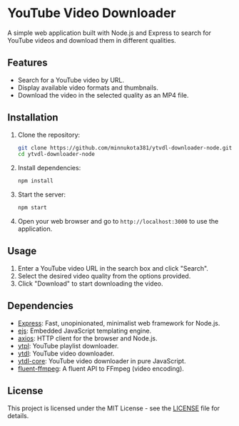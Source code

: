 # YouTube Video Downloader

A simple web application built with Node.js and Express to search for YouTube videos and download them in different qualities.

## Features

- Search for a YouTube video by URL.
- Display available video formats and thumbnails.
- Download the video in the selected quality as an MP4 file.

## Installation

1. Clone the repository:

   ```bash
   git clone https://github.com/minnukota381/ytvdl-downloader-node.git
   cd ytvdl-downloader-node
   ```

2. Install dependencies:

   ```bash
   npm install
   ```

3. Start the server:

   ```bash
   npm start
   ```

4. Open your web browser and go to `http://localhost:3000` to use the application.

## Usage

1. Enter a YouTube video URL in the search box and click "Search".
2. Select the desired video quality from the options provided.
3. Click "Download" to start downloading the video.

## Dependencies

- [Express](https://www.npmjs.com/package/express): Fast, unopinionated, minimalist web framework for Node.js.
- [ejs](https://www.npmjs.com/package/ejs): Embedded JavaScript templating engine.
- [axios](https://www.npmjs.com/package/axios): HTTP client for the browser and Node.js.
- [ytpl](https://www.npmjs.com/package/ytpl): YouTube playlist downloader.
- [ytdl](https://www.npmjs.com/package/ytdl): YouTube video downloader.
- [ytdl-core](https://www.npmjs.com/package/ytdl-core): YouTube video downloader in pure JavaScript.
- [fluent-ffmpeg](https://www.npmjs.com/package/fluent-ffmpeg): A fluent API to FFmpeg (video encoding).


## License

This project is licensed under the MIT License - see the [LICENSE](LICENSE) file for details.